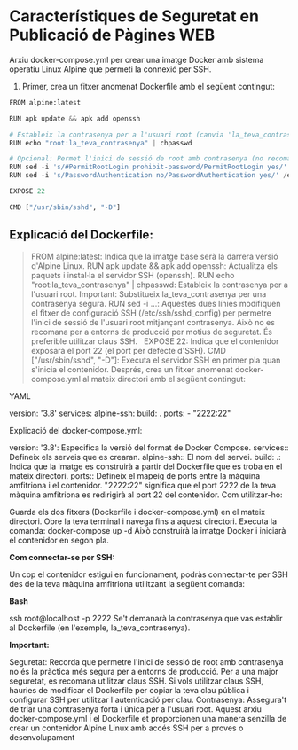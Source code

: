 # Característiques de Seguretat en Publicació de Pàgines WEB

Arxiu docker-compose.yml per crear una imatge Docker amb sistema operatiu Linux Alpine que permeti la connexió per SSH.

1) Primer, crea un fitxer anomenat Dockerfile amb el següent contingut:

```python
FROM alpine:latest

RUN apk update && apk add openssh

# Estableix la contrasenya per a l'usuari root (canvia 'la_teva_contrasenya' per una contrasenya segura)
RUN echo "root:la_teva_contrasenya" | chpasswd

# Opcional: Permet l'inici de sessió de root amb contrasenya (no recomanat per a producció)
RUN sed -i 's/#PermitRootLogin prohibit-password/PermitRootLogin yes/' /etc/ssh/sshd_config
RUN sed -i 's/PasswordAuthentication no/PasswordAuthentication yes/' /etc/ssh/sshd_config

EXPOSE 22

CMD ["/usr/sbin/sshd", "-D"]
```

## Explicació del Dockerfile:

>FROM alpine:latest: Indica que la imatge base serà la darrera versió d'Alpine Linux.
>RUN apk update && apk add openssh: Actualitza els paquets i instal·la el servidor SSH (openssh).
>RUN echo "root:la_teva_contrasenya" | chpasswd: Estableix la contrasenya per a l'usuari root. Important: Substitueix la_teva_contrasenya per una contrasenya segura.
>RUN sed -i ...: Aquestes dues línies modifiquen el fitxer de configuració SSH (/etc/ssh/sshd_config) per permetre l'inici de sessió de l'usuari root mitjançant contrasenya. Això no es recomana per a entorns de producció per motius de seguretat. És preferible utilitzar claus SSH.   
>EXPOSE 22: Indica que el contenidor exposarà el port 22 (el port per defecte d'SSH).
>CMD ["/usr/sbin/sshd", "-D"]: Executa el servidor SSH en primer pla quan s'inicia el contenidor.
Després, crea un fitxer anomenat docker-compose.yml al mateix directori amb el següent contingut:

YAML

version: '3.8'
services:
  alpine-ssh:
    build: .
    ports:
      - "2222:22"

Explicació del docker-compose.yml:

version: '3.8': Especifica la versió del format de Docker Compose.
services:: Defineix els serveis que es crearan.
alpine-ssh:: El nom del servei.
build: .: Indica que la imatge es construirà a partir del Dockerfile que es troba en el mateix directori.
ports:: Defineix el mapeig de ports entre la màquina amfitriona i el contenidor. "2222:22" significa que el port 2222 de la teva màquina amfitriona es redirigirà al port 22 del contenidor.
Com utilitzar-ho:

Guarda els dos fitxers (Dockerfile i docker-compose.yml) en el mateix directori.
Obre la teva terminal i navega fins a aquest directori.
Executa la comanda: docker-compose up -d
Això construirà la imatge Docker i iniciarà el contenidor en segon pla.

**Com connectar-se per SSH:**

Un cop el contenidor estigui en funcionament, podràs connectar-te per SSH des de la teva màquina amfitriona utilitzant la següent comanda:

**Bash**

ssh root@localhost -p 2222
Se't demanarà la contrasenya que vas establir al Dockerfile (en l'exemple, la_teva_contrasenya).

**Important:**

Seguretat: Recorda que permetre l'inici de sessió de root amb contrasenya no és la pràctica més segura per a entorns de producció. Per a una major seguretat, es recomana utilitzar claus SSH. Si vols utilitzar claus SSH, hauries de modificar el Dockerfile per copiar la teva clau pública i configurar SSH per utilitzar l'autenticació per clau.
Contrasenya: Assegura't de triar una contrasenya forta i única per a l'usuari root.
Aquest arxiu docker-compose.yml i el Dockerfile et proporcionen una manera senzilla de crear un contenidor Alpine Linux amb accés SSH per a proves o desenvolupament
